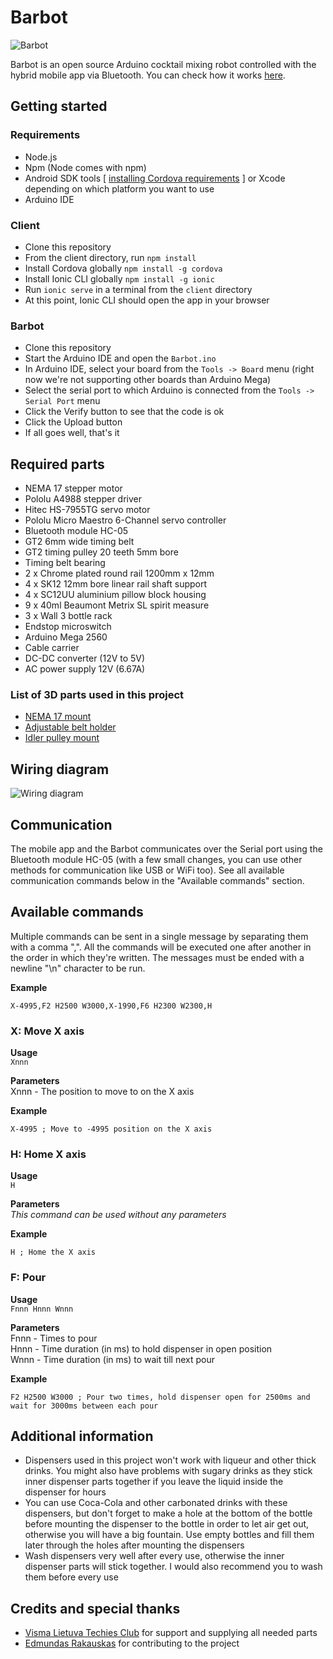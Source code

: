 # Barbot

<img src="https://raw.githubusercontent.com/sidlauskaslukas/barbot/master/resources/barbot.jpg" alt="Barbot">

Barbot is an open source Arduino cocktail mixing robot controlled with the hybrid mobile app via Bluetooth. You can check how it works [here](https://youtu.be/1JVnOlu0Daw).

## Getting started

### Requirements
* Node.js
* Npm (Node comes with npm)
* Android SDK tools [ [installing Cordova requirements](https://cordova.apache.org/docs/en/latest/guide/platforms/android/#installing-the-requirements) ] or Xcode depending on which platform you want to use
* Arduino IDE

### Client
* Clone this repository
* From the client directory, run `npm install`
* Install Cordova globally `npm install -g cordova`
* Install Ionic CLI globally `npm install -g ionic`
* Run `ionic serve` in a terminal from the `client` directory
* At this point, Ionic CLI should open the app in your browser

### Barbot
* Clone this repository
* Start the Arduino IDE and open the `Barbot.ino`
* In Arduino IDE, select your board from the `Tools -> Board` menu (right now we're not supporting other boards than Arduino Mega)
* Select the serial port to which Arduino is connected from the `Tools -> Serial Port` menu
* Click the Verify button to see that the code is ok
* Click the Upload button
* If all goes well, that's it

## Required parts
* NEMA 17 stepper motor
* Pololu A4988 stepper driver
* Hitec HS-7955TG servo motor
* Pololu Micro Maestro 6-Channel servo controller
* Bluetooth module HC-05
* GT2 6mm wide timing belt
* GT2 timing pulley 20 teeth 5mm bore
* Timing belt bearing
* 2 x Chrome plated round rail 1200mm x 12mm
* 4 x SK12 12mm bore linear rail shaft support
* 4 x SC12UU aluminium pillow block housing
* 9 x 40ml Beaumont Metrix SL spirit measure
* 3 x Wall 3 bottle rack
* Endstop microswitch
* Arduino Mega 2560
* Cable carrier
* DC-DC converter (12V to 5V)
* AC power supply 12V (6.67A)

### List of 3D parts used in this project
* [NEMA 17 mount](https://www.thingiverse.com/thing:5391)
* [Adjustable belt holder](https://www.thingiverse.com/thing:745934)
* [Idler pulley mount](https://www.thingiverse.com/thing:1225670)

## Wiring diagram
<img src="https://raw.githubusercontent.com/sidlauskaslukas/barbot/master/drawings/wiring_diagram.jpg" alt="Wiring diagram">

## Communication
The mobile app and the Barbot communicates over the Serial port using the Bluetooth module HC-05 (with a few small changes, you can use other methods for communication like USB or WiFi too). See all available communication commands below in the "Available commands" section.

## Available commands

Multiple commands can be sent in a single message by separating them with a comma ",". All the commands will be executed one after another in the order in which they're written. The messages must be ended with a newline "\n" character to be run.

**Example**
```
X-4995,F2 H2500 W3000,X-1990,F6 H2300 W2300,H
```

### X: Move X axis

**Usage**  
`Xnnn`

**Parameters**  
Xnnn - The position to move to on the X axis

**Example**  
```
X-4995 ; Move to -4995 position on the X axis
```

### H: Home X axis
**Usage**  
`H`

**Parameters**  
*This command can be used without any parameters*

**Example**  
```
H ; Home the X axis
```

### F: Pour
**Usage**  
`Fnnn Hnnn Wnnn`

**Parameters**  
Fnnn - Times to pour  
Hnnn - Time duration (in ms) to hold dispenser in open position  
Wnnn - Time duration (in ms) to wait till next pour  

**Example**
```
F2 H2500 W3000 ; Pour two times, hold dispenser open for 2500ms and wait for 3000ms between each pour
```

## Additional information
* Dispensers used in this project won't work with liqueur and other thick drinks. You might also have problems with sugary drinks as they stick inner dispenser parts together if you leave the liquid inside the dispenser for hours
* You can use Coca-Cola and other carbonated drinks with these dispensers, but don't forget to make a hole at the bottom of the bottle before mounting the dispenser to the bottle in order to let air get out, otherwise you will have a big fountain. Use empty bottles and fill them later through the holes after mounting the dispensers
* Wash dispensers very well after every use, otherwise the inner dispenser parts will stick together. I would also recommend you to wash them before every use

## Credits and special thanks
* [Visma Lietuva Techies Club](https://www.visma.lt) for support and supplying all needed parts
* [Edmundas Rakauskas](https://github.com/Edmu) for contributing to the project
